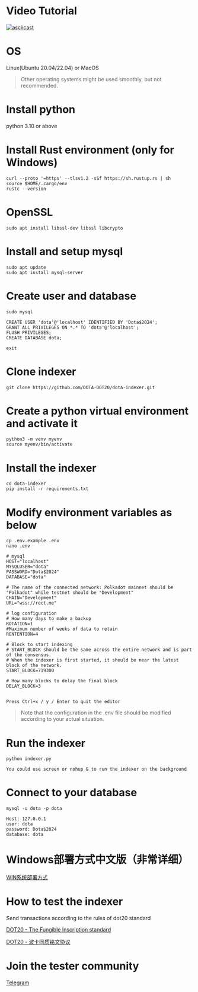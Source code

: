 # Video Tutorial
[![asciicast](https://asciinema.org/a/HNjOsxkvpNGFF4yGZhM9DseEr.svg)](https://asciinema.org/a/HNjOsxkvpNGFF4yGZhM9DseEr)

# OS
Linux(Ubuntu 20.04/22.04) or MacOS
> Other operating systems might be used smoothly, but not recommended.


# Install python
python 3.10 or above

# Install Rust environment (only for Windows)
```angular2html
curl --proto '=https' --tlsv1.2 -sSf https://sh.rustup.rs | sh
source $HOME/.cargo/env
rustc --version
```
# OpenSSL
```angular2html
sudo apt install libssl-dev libssl libcrypto
```
# Install and setup mysql
```
sudo apt update
sudo apt install mysql-server
```

# Create user and database

```
sudo mysql

CREATE USER 'dota'@'localhost' IDENTIFIED BY 'Dota$2024';
GRANT ALL PRIVILEGES ON *.* TO 'dota'@'localhost';
FLUSH PRIVILEGES;
CREATE DATABASE dota;

exit
```

# Clone indexer
```
git clone https://github.com/DOTA-DOT20/dota-indexer.git 
```

# Create a python virtual environment and activate it
```angular2html
python3 -m venv myenv
source myenv/bin/activate
```

# Install the indexer
```angular2html
cd dota-indexer
pip install -r requirements.txt
```
# Modify environment variables as below

```angular2html
cp .env.example .env
nano .env

# mysql
HOST="localhost"
MYSQLUSER="dota"
PASSWORD="Dota$2024"
DATABASE="dota"

# The name of the connected network: Polkadot mainnet should be "Polkadot" while testnet should be "Development"
CHAIN="Development"
URL="wss://rect.me"

# log configuration
# How many days to make a backup
ROTATION=1
#Maximum number of weeks of data to retain
RENTENTION=4

# Block to start indexing
# START_BLOCK should be the same across the entire network and is part of the consensus.
# When the indexer is first started, it should be near the latest block of the network.
START_BLOCK=719300

# How many blocks to delay the final block
DELAY_BLOCK=3


Press Ctrl+x / y / Enter to quit the editor
```



> Note that the configuration in the .env file should be modified according to your actual situation.

# Run the indexer
```angular2html
python indexer.py

You could use screen or nohup & to run the indexer on the background
```

# Connect to your database
```
mysql -u dota -p dota

Host: 127.0.0.1
user: dota
password: Dota$2024
database: dota
```

# Windows部署方式中文版（非常详细）
[WIN系统部署方式](https://ln2qk4x82d.k.topthink.com/@rmwnjw2qgg/anzhuangsuoxuruanjian.html)


# How to test the indexer
Send transactions according to the rules of dot20 standard

[DOT20 - The Fungible Inscription standard](https://docs.dota.fyi/dot20)


[DOT20 - 波卡同质铭文协议](https://docs.dota.fyi/dot20cn)


# Join the tester community

[Telegram](https://t.me/dotaindexer)


